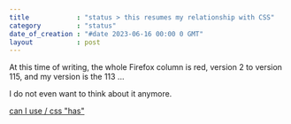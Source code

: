 ```yaml
---
title            : "status > this resumes my relationship with CSS"
category         : "status"
date_of_creation : "#date 2023-06-16 00:00 0 GMT"
layout           : post
---
```


At this time of writing, the whole Firefox column is red, version 2 to version 115, and my version is the 113 ...

I do not even want to think about it anymore.

[can I use / css "has"](https://caniuse.com/css-has)
